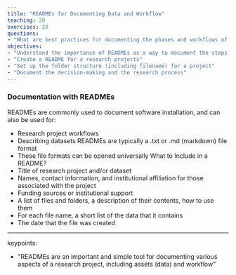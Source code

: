 ```yaml
---
title: "READMEs for Documenting Data and Workflow"
teaching: 20
exercises: 20
questions:
- "What are best practices for documenting the phases and workflows of a research project?"
objectives:
- "Understand the importance of READMEs as a way to document the steps of a research project"
- "Create a README for a research projects"
- "Set up the folder structure (including filename) for a project"
- "Document the decision-making and the research process"
---
```

### Documentation with READMEs
READMEs are commonly used to document software installation, and can also be used for:
- Research project workflows
- Describing datasets
READMEs are typically a .txt or .md (markdown) file format
- These file formats can be opened universally
What to Include in a README?
- Title of research project and/or dataset
- Names, contact information, and institutional affiliation for those associated with the project
- Funding sources or institutional support
- A list of files and folders, a description of their contents, how to use them
- For each file name, a short list of the data that it contains
- The date that the file was created
---
keypoints:
- "READMEs are an important and simple tool for documenting various aspects of a research project, including assets (data) and workflow"









